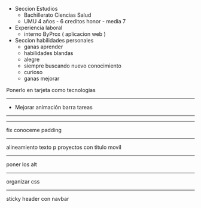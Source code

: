* Seccion Estudios
    - Bachillerato Ciencias Salud
    - UMU 4 años - 6 creditos honor - media 7
* Experiencia laboral
    - interno ByProx ( aplicacion web )
* Seccion habilidades personales
    - ganas aprender
    - habilidades blandas
    - alegre
    - siempre buscando nuevo conocimiento
    - curioso
    - ganas mejorar


Ponerlo en tarjeta como tecnologias


----

* Mejorar animación barra tareas


----



---


fix conoceme padding

---



alineamiento texto p proyectos con titulo movil


---

poner los alt


----


organizar css


---

sticky header con navbar
